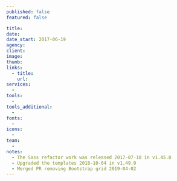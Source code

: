 ```yaml
---
published: false
featured: false

title:
date:
date_start: 2017-06-19
agency:
client:
image:
thumb:
links:
  - title:
    url:
services:
  -
tools:
  -
tools_additional:
  -
fonts:
  -
icons:
  -
team:
  -
notes:
  - The Sass refactor work was released 2017-07-10 in v1.45.0
  - Upgraded the templates 2018-10-04 in v1.49.0
  - Merged PR removing Bootstrap grid 2019-04-02
---
```

